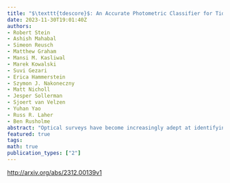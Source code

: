```yaml
---
title: "$\texttt{tdescore}$: An Accurate Photometric Classifier for Tidal   Disruption Events"
date: 2023-11-30T19:01:40Z
authors:
- Robert Stein
- Ashish Mahabal
- Simeon Reusch
- Matthew Graham
- Mansi M. Kasliwal
- Marek Kowalski
- Suvi Gezari
- Erica Hammerstein
- Szymon J. Nakoneczny
- Matt Nicholl
- Jesper Sollerman
- Sjoert van Velzen
- Yuhan Yao
- Russ R. Laher
- Ben Rusholme
abstract: "Optical surveys have become increasingly adept at identifying candidate Tidal Disruption Events (TDEs) in large numbers, but classifying these generally requires extensive spectroscopic resources. We here present $texttt{tdescore}$, a simple photometric classifier that is trained using a systematic census of $sim$3000 nuclear transients from the Zwicky Transient Facility (ZTF). The sample is highly imbalanced, with TDEs representing $<$2% of the total. $texttt{tdescore}$ is nonetheless able to reject non-TDEs with 99.6% accuracy, yielding a sample of probable TDEs with completeness of 77.0% and a purity of 80.3%. $texttt{tdescore}$ is thus substantially better than any available TDE photometric classifier scheme in the literature, and performs comparably well to the single-epoch spectroscopy as a method for classifying ZTF nuclear transients, despite relying solely on ZTF data and multi-wavelength catalogue crossmatching. In a novel extension, we use 'SHapley Additive exPlanations' (SHAP) to provide a human-readable justification for each individual $texttt{tdescore}$ classification, enabling users to understand and form opinions about the underlying classifier reasoning. $texttt{tdescore}$ serves as a model for photometric identification of TDEs with time-domain surveys, such as the upcoming Rubin observatory."
featured: true
tags:
math: true
publication_types: ["2"]
---
```

http://arxiv.org/abs/2312.00139v1